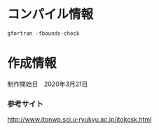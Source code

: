 # コンパイル情報
```
gfortran -fbounds-check
```

# 作成情報
制作開始日　2020年3月21日

### 参考サイト
http://www.itonwp.sci.u-ryukyu.ac.jp/itokosk.html
